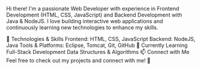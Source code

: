 Hi there! I'm a passionate Web Developer with experience in Frontend Development (HTML, CSS, JavaScript) and Backend Development with Java & NodeJS. I love building interactive web applications and continuously learning new technologies to enhance my skills.

🔧 Technologies & Skills
Frontend: HTML, CSS, JavaScript
Backend: NodeJS, Java
Tools & Platforms: Eclipse, Tomcat, Git, GitHub
🌱 Currently Learning
Full-Stack Development
Data Structures & Algorithms
📫 Connect with Me
Feel free to check out my projects and connect with me! 🚀
